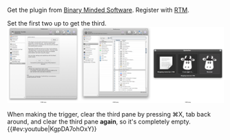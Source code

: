 Get the plugin from [Binary Minded
Software](http://www.binaryminded.com/qsrtm.html). Register with
[RTM](http://www.rememberthemilk.com/).

Set the first two up to get the third.
![RTM_Preferences_setup_and_execution.png>](images/RTM_Preferences_setup_and_execution.png "File:RTM_Preferences_setup_and_execution.png")

When making the trigger, clear the third pane by pressing ⌘X, tab back
around, and clear the third pane <b>again</b>, so it's completely empty.
{{#ev:youtube\|KgpDA7ohOxY}}